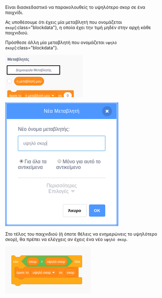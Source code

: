 Είναι διασκεδαστικό να παρακολουθείς το υψηλότερο σκορ σε ένα παιχνίδι.

Ας υποθέσουμε ότι έχεις μία μεταβλητή που ονομάζεται `σκορ`{:class="blockdata"}, η οποία έχει την τιμή μηδέν στην αρχή κάθε παιχνιδιού.

Πρόσθεσε άλλη μία μεταβλητή που ονομάζεται `υψηλό σκορ`{:class="blockdata"}.

![variables menu with Make a Variable highlighted](images/make-variable-annotated.png)

![new variable popup box with high score as the variable name](images/make-high-score-variable.png)

Στο τέλος του παιχνιδιού (ή όποτε θέλεις να ενημερώνεις το υψηλότερο σκορ), θα πρέπει να ελέγχεις αν έχεις ένα νέο `υψηλό σκορ`.

![code blocks require to make high score equal score](images/check-for-high-score.png)